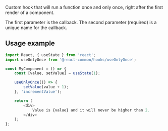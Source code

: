 Custom hook that will run a function once and only once, right after the first render of a component.

The first parameter is the callback. The second parameter (required) is a unique name for the callback.

## Usage example

```js static
import React, { useState } from 'react';
import useOnlyOnce from '@react-common/hooks/useOnlyOnce';

const MyComponent = () => {
    const [value, setValue] = useState(1);

    useOnlyOnce(() => {
        setValue(value + 1);
    }, 'incrementValue');

    return (
        <div>
            Value is {value} and it will never be higher than 2.
        </div>
    );
};
```
